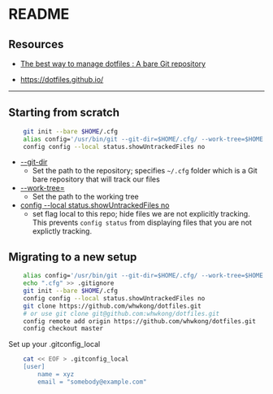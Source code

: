 # README #

## Resources ## 

 * [The best way to manage dotfiles : A bare Git repository](https://developer.atlassian.com/blog/2016/02/best-way-to-store-dotfiles-git-bare-repo/ )

 * <https://dotfiles.github.io/>

 ***
 
 
## Starting from scratch ##

```bash
    git init --bare $HOME/.cfg
    alias config='/usr/bin/git --git-dir=$HOME/.cfg/ --work-tree=$HOME'
    config config --local status.showUntrackedFiles no
```

 * [--git-dir](https://git-scm.com/docs/git#git---git-dirltpathgt) 
     - Set the path to the repository; specifies `~/.cfg` folder which is a Git bare repository that will track our files
 * [--work-tree=<path>](https://git-scm.com/docs/git#git---work-treeltpathgt)
     - Set the path to the working tree 
 * [config --local status.showUntrackedFiles no](https://git-scm.com/docs/git-config#git-config-statusshowUntrackedFiles)
     - set flag local to this repo; hide files we are not explicitly tracking.  This prevents `config status` from displaying files that you are not explictly tracking. 

## Migrating to a new setup  

```bash
    alias config='/usr/bin/git --git-dir=$HOME/.cfg/ --work-tree=$HOME'
    echo ".cfg" >> .gitignore
    git init --bare $HOME/.cfg
    config config --local status.showUntrackedFiles no
    git clone https://github.com/whwkong/dotfiles.git 
    # or use git clone git@github.com:whwkong/dotfiles.git
    config remote add origin https://github.com/whwkong/dotfiles.git
    config checkout master
```

Set up your .gitconfig_local

```bash
    cat << EOF > .gitconfig_local
    [user]
        name = xyz
        email = "somebody@example.com"
```

